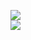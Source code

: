 [![](https://img.shields.io/badge/Made%20With-Github%20Spray-lightgrey.svg?style=for-the-badge&logo=github)](https://github.com/Annihil/github-spray#5871)  
[![](https://i.imgur.com/2DrTn0Z.gif)](https://github.com/Annihil/github-spray)